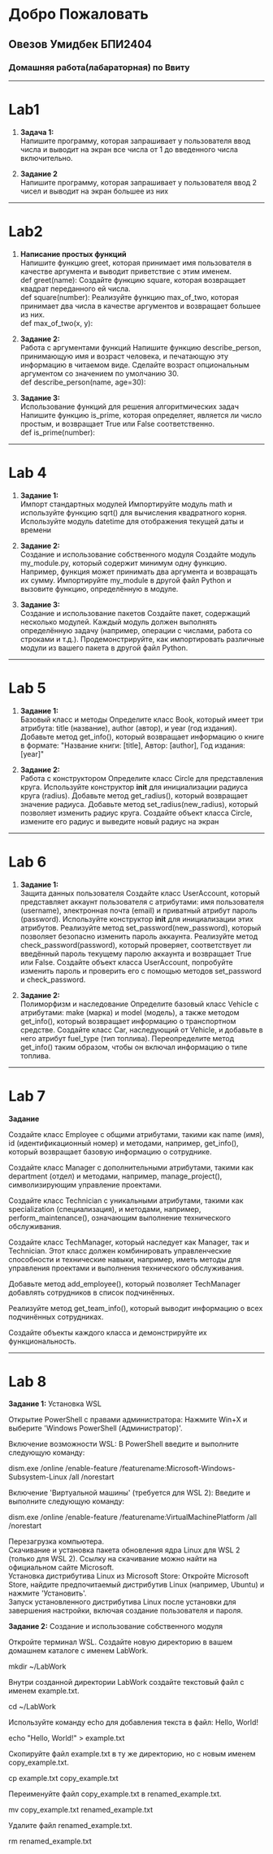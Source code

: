 # Добро Пожаловать
## Овезов Умидбек БПИ2404 
### Домашняя работа(лабараторная) по Ввиту 
___
# Lab1
1. **Задача 1:** <br>
Напишите программу, которая запрашивает у пользователя ввод числа и выводит на экран все числа от 1 до введенного числа включительно.

2. **Задание 2** <br> Напишите программу, которая запрашивает у пользователя ввод 2 чисел и выводит на экран большее из них
_____
# Lab2 
1. **Написание простых функций** <br> Напишите функцию greet, которая принимает имя пользователя в качестве аргумента и выводит приветствие с этим именем.<br>
def greet(name):
Создайте функцию square, которая возвращает квадрат переданного ей числа.<br>
def square(number):
Реализуйте функцию max_of_two, которая принимает два числа в качестве аргументов и возвращает большее из них.<br>
def max_of_two(x, y):

2. **Задание 2:** <br> Работа с аргументами функций 
Напишите функцию describe_person, принимающую имя и возраст человека, и печатающую эту информацию в читаемом виде. Сделайте возраст опциональным аргументом со значением по умолчанию 30. <br>
def describe_person(name, age=30):

3. **Задание 3:** <br> Использование функций для решения алгоритмических задач 
Напишите функцию is_prime, которая определяет, является ли число простым, и возвращает True или False соответственно. <br>
def is_prime(number): 

____

# Lab 4

1. **Задание 1:** <br> Импорт стандартных модулей 
Импортируйте модуль math и используйте функцию sqrt() для вычисления квадратного корня. 
Используйте модуль datetime для отображения текущей даты и времени

2. **Задание 2:** <br> Создание и использование собственного модуля 
Создайте модуль my_module.py, который содержит минимум одну функцию. Например, функция может принимать два аргумента и возвращать их сумму. 
Импортируйте my_module в другой файл Python и вызовите функцию, определённую в модуле. 

3. **Задание 3:**<br> Создание и использование пакетов 
Создайте пакет, содержащий несколько модулей. Каждый модуль должен выполнять определённую задачу (например, операции с числами, работа со строками и т.д.). 
Продемонстрируйте, как импортировать различные модули из вашего пакета в другой файл Python. 

_____

# Lab 5

1. **Задание 1:** <br>  Базовый класс и методы 
Определите класс Book, который имеет три атрибута: title (название), author (автор), и year (год издания). 
Добавьте метод get_info(), который возвращает информацию о книге в формате: "Название книги: [title], Автор: [author], Год издания: [year]"

2. **Задание 2:** <br> Работа с конструктором 
Определите класс Circle для представления круга. 
Используйте конструктор __init__ для инициализации радиуса круга (radius). 
Добавьте метод get_radius(), который возвращает значение радиуса. 
Добавьте метод set_radius(new_radius), который позволяет изменить радиус круга. 
Создайте объект класса Circle, измените его радиус и выведите новый радиус на экран 

_____

# Lab 6

1. **Задание 1:** <br> Защита данных пользователя 
Создайте класс UserAccount, который представляет аккаунт пользователя с атрибутами: имя пользователя (username), электронная почта (email) и приватный атрибут пароль (password). 
Используйте конструктор __init__ для инициализации этих атрибутов. 
Реализуйте метод set_password(new_password), который позволяет безопасно изменить пароль аккаунта. 
Реализуйте метод check_password(password), который проверяет, соответствует ли введённый пароль текущему паролю аккаунта и возвращает True или False. 
Создайте объект класса UserAccount, попробуйте изменить пароль и проверить его с помощью методов set_password и check_password. 
 
2. **Задание 2:** <br> Полиморфизм и наследование 
Определите базовый класс Vehicle с атрибутами: make (марка) и model (модель), а также методом get_info(), который возвращает информацию о транспортном средстве. 
Создайте класс Car, наследующий от Vehicle, и добавьте в него атрибут fuel_type (тип топлива). Переопределите метод get_info() таким образом, чтобы он включал информацию о типе топлива. 

___

# Lab 7 

**Задание**

Создайте класс Employee с общими атрибутами, такими как name (имя), id (идентификационный номер) и методами, например, get_info(), который возвращает базовую информацию о сотруднике. 

Создайте класс Manager с дополнительными атрибутами, такими как department (отдел) и методами, например, manage_project(), символизирующим управление проектами. 

Создайте класс Technician с уникальными атрибутами, такими как specialization (специализация), и методами, например, perform_maintenance(), означающим выполнение технического обслуживания. 

Создайте класс TechManager, который наследует как Manager, так и Technician. Этот класс должен комбинировать управленческие способности и технические навыки, например, иметь методы для управления проектами и выполнения технического обслуживания. 

Добавьте метод add_employee(), который позволяет TechManager добавлять сотрудников в список подчинённых. 

Реализуйте метод get_team_info(), который выводит информацию о всех подчинённых сотрудниках. 

Создайте объекты каждого класса и демонстрируйте их функциональность.

____

# Lab 8

**Задание 1:**  Установка WSL 

Открытие PowerShell с правами администратора: Нажмите Win+X и выберите 'Windows PowerShell (Администратор)'. 

Включение возможности WSL: В PowerShell введите и выполните следующую команду: 

dism.exe /online /enable-feature /featurename:Microsoft-Windows-Subsystem-Linux /all /norestart 

Включение 'Виртуальной машины' (требуется для WSL 2): Введите и выполните следующую команду: 

dism.exe /online /enable-feature /featurename:VirtualMachinePlatform /all /norestart 

Перезагрузка компьютера. <br>
Скачивание и установка пакета обновления ядра Linux для WSL 2 (только для WSL 2). Ссылку на скачивание можно найти на официальном сайте Microsoft. <br>
Установка дистрибутива Linux из Microsoft Store: Откройте Microsoft Store, найдите предпочитаемый дистрибутив Linux (например, Ubuntu) и нажмите 'Установить'. <br>
Запуск установленного дистрибутива Linux после установки для завершения настройки, включая создание пользователя и пароля. 

**Задание 2:** Создание и использование собственного модуля 

Откройте терминал WSL. Создайте новую директорию в вашем домашнем каталоге с именем LabWork. 

mkdir ~/LabWork 

Внутри созданной директории LabWork создайте текстовый файл с именем example.txt. 

cd ~/LabWork 

Используйте команду echo для добавления текста в файл: Hello, World! 

echo "Hello, World!" > example.txt 

Скопируйте файл example.txt в ту же директорию, но с новым именем copy_example.txt. 

cp example.txt copy_example.txt 

Переименуйте файл copy_example.txt в renamed_example.txt. 

mv copy_example.txt renamed_example.txt 

Удалите файл renamed_example.txt. 

rm renamed_example.txt
